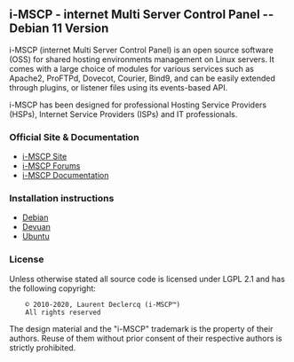 ## i-MSCP - internet Multi Server Control Panel -- Debian 11 Version

i-MSCP (internet Multi Server Control Panel) is an open source software (OSS)
for shared hosting environments management on Linux servers. It comes with
a large choice of modules for various services such as Apache2, ProFTPd,
Dovecot, Courier, Bind9, and can be easily extended through plugins, or
listener files using its events-based API.

i-MSCP has been designed for professional Hosting Service Providers (HSPs),
Internet Service Providers (ISPs) and IT professionals.

### Official Site & Documentation

* [i-MSCP Site](https://i-mscp.net/)
* [i-MSCP Forums](https://i-mscp.net/index.php/BoardList/)
* [i-MSCP Documentation](https://wiki.i-mscp.net/doku.php)

### Installation instructions

* [Debian](./docs/Debian/INSTALL.md)
* [Devuan](./docs/Devuan/INSTALL.md)
* [Ubuntu](./docs/Ubuntu/INSTALL.md)

### License

Unless otherwise stated all source code is licensed under LGPL 2.1 and has the
following copyright:

```
    © 2010-2020, Laurent Declercq (i-MSCP™)
    All rights reserved
```

The design material and the "i-MSCP" trademark is the property of their
authors. Reuse of them without prior consent of their respective authors is
strictly prohibited.
